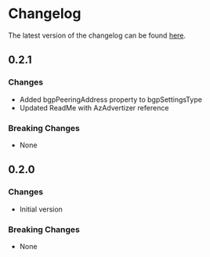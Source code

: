 # Changelog

The latest version of the changelog can be found [here](https://github.com/Azure/bicep-registry-modules/blob/main/avm/res/network/vpn-gateway/CHANGELOG.md).

## 0.2.1

### Changes

- Added bgpPeeringAddress property to bgpSettingsType 
- Updated ReadMe with AzAdvertizer reference

### Breaking Changes

- None
 
## 0.2.0

### Changes

- Initial version

### Breaking Changes

- None
